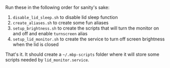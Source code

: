 Run these in the following order for sanity's sake:

1. `disable_lid_sleep.sh` to disable lid sleep function
2. `create_aliases.sh` to create some fun aliases
3. `setup_brightness.sh` to create the scripts that will turn the monitor on and off and enable `turnscreen` alias
4. `setup_lid_monitor.sh` to create the service to turn off screen brightness when the lid is closed

That's it. It should create a `~/.mbp-scripts` folder where it will store some scripts needed by `lid_monitor.service`.
